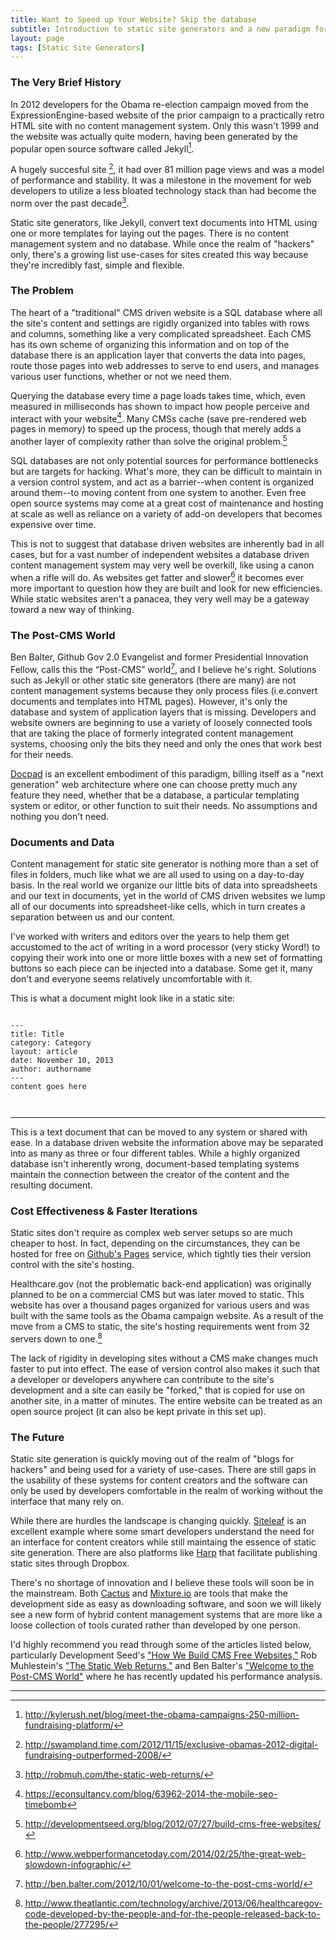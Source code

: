 ```yaml
---
title: Want to Speed up Your Website? Skip the database
subtitle: Introduction to static site generators and a new paradigm for building websites
layout: page
tags: [Static Site Generators]
---
```

### The Very Brief History
In 2012 developers for the Obama re-election campaign moved from the ExpressionEngine-based website of the prior campaign to a practically retro HTML site with no content management system. Only this wasn't 1999 and the website was actually quite modern, having been generated by the popular open source software called Jekyll[^1].

A hugely succesful site [^2], it had over 81 million page views and was a model of performance and stability. It was a milestone in the movement for web developers to utilize a less bloated technology stack than had become the norm over the past decade[^3].

Static site generators, like Jekyll, convert text documents into HTML using one or more templates for laying out the pages. There is no content management system and no database. While once the realm of "hackers" only, there's a growing list use-cases for sites created this way because they're incredibly fast, simple and flexible.

### The Problem

The heart of a "traditional" CMS driven website is a SQL database where all the site's content and settings are rigidly organized into tables with rows and columns, something like a very complicated spreadsheet. Each CMS has its own scheme of organizing this information and on top of the database there is an application layer that converts the data into pages, route those pages into web addresses to serve to end users, and manages various user functions, whether or not we need them.

Querying the database every time a page loads takes time, which, even measured in milliseconds has shown to impact how people perceive and interact with your website[^4]. Many CMSs cache (save pre-rendered web pages in memory) to speed up the process, though that merely adds a another layer of complexity rather than solve the original problem.[^5]

SQL databases are not only potential sources for performance bottlenecks but are targets for hacking. What's more, they can be difficult to maintain in a version control system, and act as a barrier--when content is organized around them--to moving content from one system to another. Even free open source systems may come at a great cost of maintenance and hosting at scale as well as reliance on a variety of add-on developers that becomes expensive over time.

This is not to suggest that database driven websites are inherently bad in all cases, but for a vast number of independent websites a database driven content management system may very well be overkill, like using a canon when a rifle will do. As websites get fatter and slower[^6] it becomes ever more important to question how they are built and look for new efficiencies. While static websites aren't a panacea, they very well may be a gateway toward a new way of thinking.

### The Post-CMS World

Ben Balter, Github Gov 2.0 Evangelist and former Presidential Innovation Fellow, calls this the “Post-CMS” world[^7], and I believe he's right. Solutions such as Jekyll or other static site generators (there are many) are not content management systems because they only process files (i.e.convert documents and templates into HTML pages). However, it's only the database and system of application layers that is missing. Developers and website owners are beginning to use a variety of loosely connected tools that are taking the place of formerly integrated content management systems, choosing only the bits they need and only the ones that work best for their needs.

[Docpad](http://docpad.org/) is an excellent embodiment of this paradigm, billing itself as a "next generation" web architecture where one can choose pretty much any feature they need, whether that be a database, a particular templating system or editor, or other function to suit their needs. No assumptions and nothing you don't need.

### Documents and Data
Content management for static site generator is nothing more than a set of files in folders, much like what we are all used to using on a day-to-day basis. In the real world we organize our little bits of data into spreadsheets and our text in documents, yet in the world of CMS driven websites we lump all of our documents into spreadsheet-like cells, which in turn creates a separation between us and our content.

I've worked with writers and editors over the years to help them get accustomed to the act of writing in a word processor (very sticky Word!) to copying their work into one or more little boxes with a new set of formatting buttons so each piece can be injected into a database. Some get it, many don't and everyone seems relatively uncomfortable with it.


This is what a document might look like in a static site:

~~~

---
title: Title  
category: Category  
layout: article  
date: November 10, 2013  
author: authorname  
---  
content goes here



~~~

---

This is a text document that can be moved to any system or shared with ease. In a database driven website the information above may be separated into as many as three or four different tables. While a highly organized database isn't inherently wrong, document-based templating systems maintain the connection between the creator of the content and the resulting document.


### Cost Effectiveness & Faster Iterations

Static sites don't require as complex web server setups so are much cheaper to host. In fact, depending on the circumstances, they can be hosted for free on [Github's Pages](http://pages.github.com/) service, which tightly ties their version control with the site's hosting.

Healthcare.gov (not the problematic back-end application) was originally planned to be on a commercial CMS but was later moved to static. This website has over a thousand pages organized for various users and was built with the same tools as the Obama campaign website. As a result of the move from a CMS to static, the site's hosting requirements went from 32 servers down to one.[^8]

The lack of rigidity in developing sites without a CMS make changes much faster to put into effect. The ease of version control also makes it such that a developer or developers anywhere can contribute to the site's development and a site can easily be "forked," that is copied for use on another site, in a matter of minutes. The entire website can be treated as an open source project (it can also be kept private in this set up).

### The Future

Static site generation is quickly moving out of the realm of "blogs for hackers" and being used for a variety of use-cases. There are still gaps in the usability of these systems for content creators and the software can only be used by developers comfortable in the realm of working without the interface that many rely on.

While there are hurdles the landscape is changing quickly. [Siteleaf](http://www.siteleaf.com/) is an excellent example where some smart developers understand the need for an interface for content creators while still maintaing the essence of static site generation. There are also platforms like [Harp](https://www.harp.io/) that facilitate publishing static sites through Dropbox.

There's no shortage of innovation and I believe these tools will soon be in the mainstream. Both [Cactus](http://cactusformac.com/) and [Mixture.io](http://mixture.io/) are tools that make the development side as easy as downloading software, and soon we will likely see a new form of hybrid content management systems that are more like a loose collection of tools curated rather than developed by one person.

I'd highly recommend you read through some of the articles listed below, particularly Development Seed's ["How We Build CMS Free Websites,"](http://developmentseed.org/blog/2012/07/27/build-cms-free-websites/) Rob Muhlestein's ["The Static Web Returns,"](http://robmuh.com/the-static-web-returns/) and Ben Balter's ["Welcome to the Post-CMS World"](http://ben.balter.com/2012/10/01/welcome-to-the-post-cms-world/) where he has recently updated his performance analysis.

---


[^1]: <http://kylerush.net/blog/meet-the-obama-campaigns-250-million-fundraising-platform/>

[^2]: <http://swampland.time.com/2012/11/15/exclusive-obamas-2012-digital-fundraising-outperformed-2008/>

[^3]: <http://robmuh.com/the-static-web-returns/>

[^4]: <https://econsultancy.com/blog/63962-2014-the-mobile-seo-timebomb>

[^5]: <http://developmentseed.org/blog/2012/07/27/build-cms-free-websites/>

[^6]: <http://www.webperformancetoday.com/2014/02/25/the-great-web-slowdown-infographic/>



[^7]: <http://ben.balter.com/2012/10/01/welcome-to-the-post-cms-world/>

[^8]: <http://www.theatlantic.com/technology/archive/2013/06/healthcaregov-code-developed-by-the-people-and-for-the-people-released-back-to-the-people/277295/>










